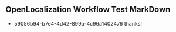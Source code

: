 ## OpenLocalization Workflow Test MarkDown
* 59056b94-b7e4-4d42-899a-4c96a1402476 thanks!

<!--HONumber=Jul16_HO4-->


